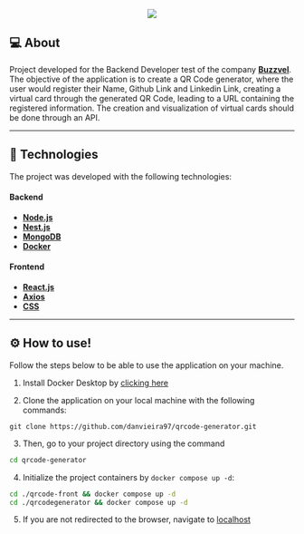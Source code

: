<p align="center">
<img src="../.github/qrcodegenerator.png"/>
</p>

## 💻 About

Project developed for the Backend Developer test of the company **[Buzzvel](https://buzzvel.com)**. The objective of the application is to create a QR Code generator, where the user would register their Name, Github Link and Linkedin Link, creating a virtual card through the generated QR Code, leading to a URL containing the registered information. The creation and visualization of virtual cards should be done through an API.

---

## 🚀 Technologies 

The project was developed with the following technologies:

#### **Backend**

- **[Node.js](https://nodejs.org/en)**
- **[Nest.js](https://docs.nestjs.com)**
- **[MongoDB](https://www.mongodb.com/docs)**
- **[Docker](https://docs.docker.com)**

#### **Frontend**

- **[React.js](https://react.dev)**
- **[Axios](https://axios-http.com)**
- **[CSS](https://developer.mozilla.org/en-US/docs/Web/CSS)**

---

## ⚙️ How to use!

Follow the steps below to be able to use the application on your machine.

1. Install Docker Desktop by [clicking here](https://www.docker.com/products/docker-desktop/)


2.  Clone the application on your local machine with the following commands:

```
git clone https://github.com/danvieira97/qrcode-generator.git
```

3. Then, go to your project directory using the command

```bash
cd qrcode-generator
```

4. Initialize the project containers by `docker compose up -d`:

```bash
cd ./qrcode-front && docker compose up -d
cd ./qrcodegenerator && docker compose up -d
```

5. If you are not redirected to the browser, navigate to [localhost](http://localhost:5173)
